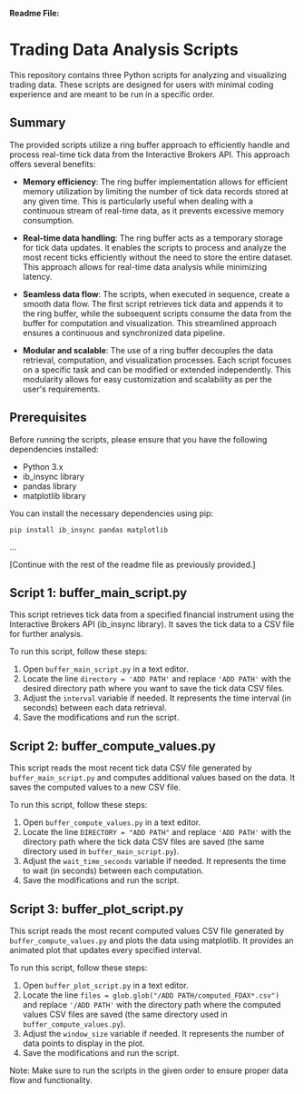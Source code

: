 **Readme File:**

# Trading Data Analysis Scripts

This repository contains three Python scripts for analyzing and visualizing trading data. These scripts are designed for users with minimal coding experience and are meant to be run in a specific order.

## Summary

The provided scripts utilize a ring buffer approach to efficiently handle and process real-time tick data from the Interactive Brokers API. This approach offers several benefits:

- **Memory efficiency**: The ring buffer implementation allows for efficient memory utilization by limiting the number of tick data records stored at any given time. This is particularly useful when dealing with a continuous stream of real-time data, as it prevents excessive memory consumption.

- **Real-time data handling**: The ring buffer acts as a temporary storage for tick data updates. It enables the scripts to process and analyze the most recent ticks efficiently without the need to store the entire dataset. This approach allows for real-time data analysis while minimizing latency.

- **Seamless data flow**: The scripts, when executed in sequence, create a smooth data flow. The first script retrieves tick data and appends it to the ring buffer, while the subsequent scripts consume the data from the buffer for computation and visualization. This streamlined approach ensures a continuous and synchronized data pipeline.

- **Modular and scalable**: The use of a ring buffer decouples the data retrieval, computation, and visualization processes. Each script focuses on a specific task and can be modified or extended independently. This modularity allows for easy customization and scalability as per the user's requirements.

## Prerequisites

Before running the scripts, please ensure that you have the following dependencies installed:

- Python 3.x
- ib_insync library
- pandas library
- matplotlib library

You can install the necessary dependencies using pip:

```shell
pip install ib_insync pandas matplotlib
```

...

[Continue with the rest of the readme file as previously provided.]

## Script 1: buffer_main_script.py

This script retrieves tick data from a specified financial instrument using the Interactive Brokers API (ib_insync library). It saves the tick data to a CSV file for further analysis.

To run this script, follow these steps:

1. Open `buffer_main_script.py` in a text editor.
2. Locate the line `directory = 'ADD PATH'` and replace `'ADD PATH'` with the desired directory path where you want to save the tick data CSV files.
3. Adjust the `interval` variable if needed. It represents the time interval (in seconds) between each data retrieval.
4. Save the modifications and run the script.

## Script 2: buffer_compute_values.py

This script reads the most recent tick data CSV file generated by `buffer_main_script.py` and computes additional values based on the data. It saves the computed values to a new CSV file.

To run this script, follow these steps:

1. Open `buffer_compute_values.py` in a text editor.
2. Locate the line `DIRECTORY = "ADD PATH"` and replace `'ADD PATH'` with the directory path where the tick data CSV files are saved (the same directory used in `buffer_main_script.py`).
3. Adjust the `wait_time_seconds` variable if needed. It represents the time to wait (in seconds) between each computation.
4. Save the modifications and run the script.

## Script 3: buffer_plot_script.py

This script reads the most recent computed values CSV file generated by `buffer_compute_values.py` and plots the data using matplotlib. It provides an animated plot that updates every specified interval.

To run this script, follow these steps:

1. Open `buffer_plot_script.py` in a text editor.
2. Locate the line `files = glob.glob("/ADD PATH/computed_FDAX*.csv")` and replace `'/ADD PATH'` with the directory path where the computed values CSV files are saved (the same directory used in `buffer_compute_values.py`).
3. Adjust the `window_size` variable if needed. It represents the number of data points to display in the plot.
4. Save the modifications and run the script.

Note: Make sure to run the scripts in the given order to ensure proper data flow and functionality.

